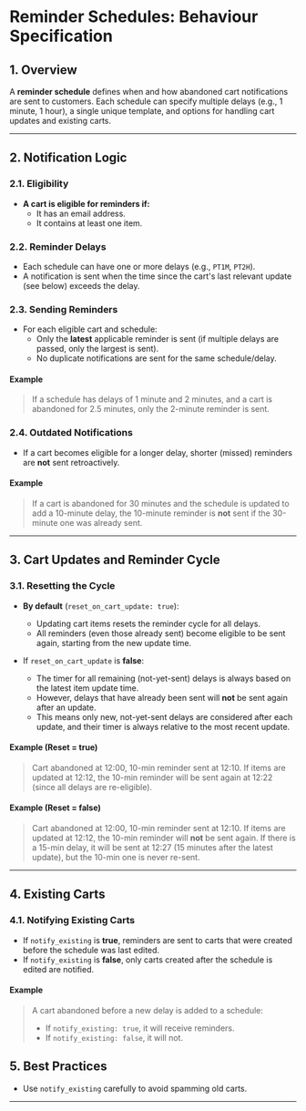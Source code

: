 # Reminder Schedules: Behaviour Specification

## 1. Overview

A **reminder schedule** defines when and how abandoned cart notifications are sent to customers. Each schedule can specify multiple delays (e.g., 1 minute, 1 hour), a single unique template, and options for handling cart updates and existing carts.

---

## 2. Notification Logic

### 2.1. Eligibility
- **A cart is eligible for reminders if:**
  - It has an email address.
  - It contains at least one item.

### 2.2. Reminder Delays
- Each schedule can have one or more delays (e.g., `PT1M`, `PT2H`).
- A notification is sent when the time since the cart's last relevant update (see below) exceeds the delay.

### 2.3. Sending Reminders
- For each eligible cart and schedule:
  - Only the **latest** applicable reminder is sent (if multiple delays are passed, only the largest is sent).
  - No duplicate notifications are sent for the same schedule/delay.

#### Example
> If a schedule has delays of 1 minute and 2 minutes, and a cart is abandoned for 2.5 minutes, only the 2-minute reminder is sent.

### 2.4. Outdated Notifications
- If a cart becomes eligible for a longer delay, shorter (missed) reminders are **not** sent retroactively.

#### Example
> If a cart is abandoned for 30 minutes and the schedule is updated to add a 10-minute delay, the 10-minute reminder is **not** sent if the 30-minute one was already sent.

---

## 3. Cart Updates and Reminder Cycle


### 3.1. Resetting the Cycle

- **By default** (`reset_on_cart_update: true`):
  - Updating cart items resets the reminder cycle for all delays.
  - All reminders (even those already sent) become eligible to be sent again, starting from the new update time.

- If `reset_on_cart_update` is **false**:
  - The timer for all remaining (not-yet-sent) delays is always based on the latest item update time.
  - However, delays that have already been sent will **not** be sent again after an update.
  - This means only new, not-yet-sent delays are considered after each update, and their timer is always relative to the most recent update.

#### Example (Reset = true)
> Cart abandoned at 12:00, 10-min reminder sent at 12:10. If items are updated at 12:12, the 10-min reminder will be sent again at 12:22 (since all delays are re-eligible).

#### Example (Reset = false)
> Cart abandoned at 12:00, 10-min reminder sent at 12:10. If items are updated at 12:12, the 10-min reminder will **not** be sent again. If there is a 15-min delay, it will be sent at 12:27 (15 minutes after the latest update), but the 10-min one is never re-sent.

---

## 4. Existing Carts

### 4.1. Notifying Existing Carts
- If `notify_existing` is **true**, reminders are sent to carts that were created before the schedule was last edited.
- If `notify_existing` is **false**, only carts created after the schedule is edited are notified.

#### Example
> A cart abandoned before a new delay is added to a schedule:
> - If `notify_existing: true`, it will receive reminders.
> - If `notify_existing: false`, it will not.

## 5. Best Practices
- Use `notify_existing` carefully to avoid spamming old carts.

---
